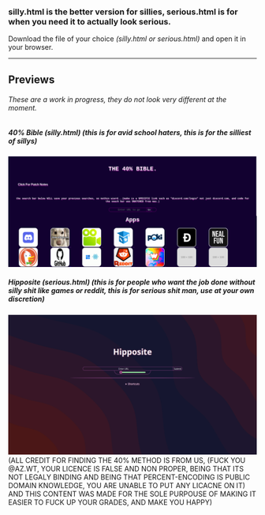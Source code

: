 ### silly.html is the better version for sillies, serious.html is for when you need it to actually look serious.


Download the file of your choice *(silly.html or serious.html)* and open it in your browser.


---


## Previews


###### These are a work in progress, they do not look very different at the moment.



##### 40% Bible (silly.html) (this is for avid school haters, this is for the silliest of sillys)


![alt text](/Ex1.png "Example 1")


##### Hipposite (serious.html)  (this is for people who want the job done without silly shit like games or reddit, this is for serious shit man, use at your own discretion) 


![alt text](/ex2.png "Example 2")
(ALL CREDIT FOR FINDING THE 40% METHOD IS FROM US, (FUCK YOU @AZ.WT, YOUR LICENCE IS FALSE AND NON PROPER, BEING THAT ITS NOT LEGALY BINDING AND BEING THAT PERCENT-ENCODING IS PUBLIC DOMAIN KNOWLEDGE, YOU ARE UNABLE TO PUT ANY LICACNE ON IT) AND THIS CONTENT WAS MADE FOR THE SOLE PURPOUSE OF MAKING IT EASIER TO FUCK UP YOUR GRADES, AND MAKE YOU HAPPY)
